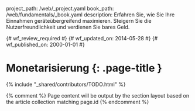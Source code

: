 project_path: /web/_project.yaml
book_path: /web/fundamentals/_book.yaml
description: Erfahren Sie, wie Sie Ihre Einnahmen geräteübergreifend maximieren. Steigern Sie die Nutzerfreundlichkeit und verdienen Sie bares Geld.

{# wf_review_required #}
{# wf_updated_on: 2014-05-28 #}
{# wf_published_on: 2000-01-01 #}

# Monetarisierung {: .page-title }

{% include "_shared/contributors/TODO.html" %}



{% comment %}
Page content will be output by the section layout based on the article collection matching page.id
{% endcomment %}


